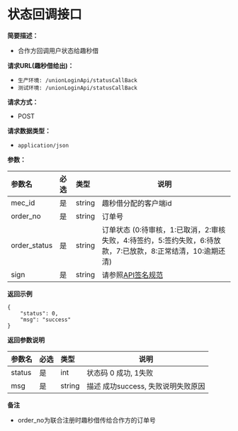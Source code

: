 # 状态回调接口
**简要描述：** 

- 合作方回调用户状态给趣秒借

**请求URL(趣秒借给出)：** 
-  `生产环境: /unionLoginApi/statusCallBack`
-  `测试环境: /unionLoginApi/statusCallBack`


**请求方式：**
- POST 

**请求数据类型：** 
- `application/json`

**参数：** 

| 参数名      | 必选   | 类型     | 说明   |
| :------- | :--- | :----- | ---- |
| mec_id | 是    | string | 趣秒借分配的客户端id   |
| order_no     | 是    | string | 订单号   |
| order_status | 是    | string |订单状态 (0:待审核，1:已取消，2:审核失败，4:待签约，5:签约失败，6:待放款，7:已放款，8:正常结清，10:逾期还清) |
| sign | 是    | string |请参照[API签名规范](/api/sign)|

 **返回示例**
``` 
{
    "status": 0,
    "msg": "success"
}
```

 **返回参数说明** 

| 参数名   | 必选    | 类型   | 说明                   |
| :------ | :--- | :--- | -------------------- |
| status|  是 | int  | 状态码 0 成功, 1失败 |
| msg|  是 |  string  | 描述 成功success, 失败说明失败原因 |


 
 **备注** 

- order_no为联合注册时趣秒借传给合作方的订单号
